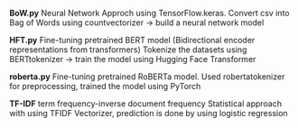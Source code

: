**BoW.py**
Neural Network Approch using TensorFlow.keras. 
Convert csv into Bag of Words using countvectorizer -> build a neural network model

**HFT.py**
Fine-tuning pretrained BERT model (Bidirectional encoder representations from transformers)
Tokenize the datasets using BERTtokenizer -> train the model using Hugging Face Transformer

**roberta.py**
Fine-tuning pretrained RoBERTa model. Used robertatokenizer for preprocessing, trained the model using PyTorch

**TF-IDF**
term frequency-inverse document frequency
Statistical approach with using TFIDF Vectorizer, prediction is done by using logistic regression
